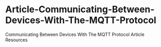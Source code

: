 # Article-Communicating-Between-Devices-With-The-MQTT-Protocol
Communicating Between Devices With The MQTT Protocol Article Resources
